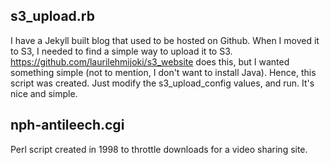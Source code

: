 ## s3_upload.rb
I have a Jekyll built blog that used to be hosted on Github. When I moved it to S3, I needed to find a simple way to upload it to S3. https://github.com/laurilehmijoki/s3_website does this, but I wanted something simple (not to mention, I don't want to install Java). Hence, this script was created. Just modify the s3_upload_config values, and run. It's nice and simple.

## nph-antileech.cgi
Perl script created in 1998 to throttle downloads for a video sharing site.

